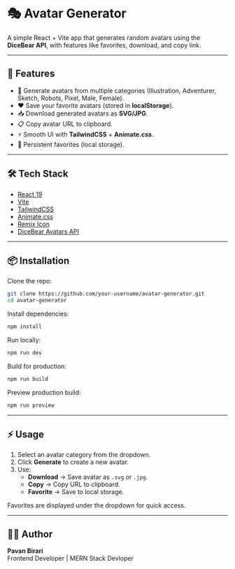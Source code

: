 # 🎭 Avatar Generator

A simple React + Vite app that generates random avatars using the **DiceBear API**, with features like favorites, download, and copy link.

---

## 🚀 Features
- 🎨 Generate avatars from multiple categories (Illustration, Adventurer, Sketch, Robots, Pixel, Male, Female).
- ❤️ Save your favorite avatars (stored in **localStorage**).
- 📥 Download generated avatars as **SVG/JPG**.
- 📋 Copy avatar URL to clipboard.
- ⚡ Smooth UI with **TailwindCSS** + **Animate.css**.
- 💾 Persistent favorites (local storage).

---

## 🛠️ Tech Stack
- [React 19](https://react.dev/)
- [Vite](https://vitejs.dev/)
- [TailwindCSS](https://tailwindcss.com/)
- [Animate.css](https://animate.style/)
- [Remix Icon](https://remixicon.com/)
- [DiceBear Avatars API](https://www.dicebear.com/)

---

## 📦 Installation

Clone the repo:
```bash
git clone https://github.com/your-username/avatar-generator.git
cd avatar-generator
```

Install dependencies:
```bash
npm install
```

Run locally:
```bash
npm run dev
```

Build for production:
```bash
npm run build
```

Preview production build:
```bash
npm run preview
```
---

## ⚡ Usage
1. Select an avatar category from the dropdown.
2. Click **Generate** to create a new avatar.
3. Use:
   - **Download** → Save avatar as `.svg` or `.jpg`.
   - **Copy** → Copy URL to clipboard.
   - **Favorite** → Save to local storage.

Favorites are displayed under the dropdown for quick access.

---

## 👨‍💻 Author
**Pavan Birari**  
Frontend Developer | MERN Stack Devloper  
